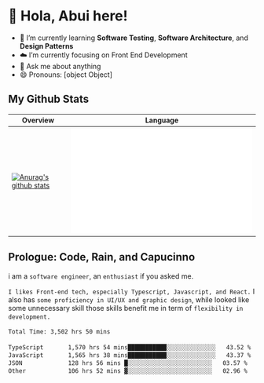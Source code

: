 # 👋 Hola, Abui here!

- 🌱 I’m currently learning **Software Testing**, **Software Architecture**, and **Design Patterns**
- ☁️ I’m currently focusing on Front End Development
- 💬 Ask me about anything
- 😄 Pronouns: [object Object]

## My Github Stats

| Overview | Language |
| --- | --- |
|[![Anurag's github stats](https://github-readme-stats.vercel.app/api?username=abui-am&count_private=true)](https://github.com/anuraghazra/github-readme-stats)|![Language](https://raw.githubusercontent.com/abui-am/stats/c6455f656dfce7acd3951e5ec5b25d72af0b2ee3/generated/languages.svg)|

## Prologue: Code, Rain, and Capucinno
i am a `software engineer`, an `enthusiast` if you asked me. 

`I likes Front-end tech, especially Typescript, Javascript, and React.` I also has `some proficiency in UI/UX and graphic design`, while looked like some unnecessary skill those skills benefit me in term of `flexibility in development.`


<!--START_SECTION:waka-->

```text
Total Time: 3,502 hrs 50 mins

TypeScript       1,570 hrs 54 mins███████████░░░░░░░░░░░░░░   43.52 %
JavaScript       1,565 hrs 38 mins███████████░░░░░░░░░░░░░░   43.37 %
JSON             128 hrs 56 mins █░░░░░░░░░░░░░░░░░░░░░░░░   03.57 %
Other            106 hrs 52 mins ▓░░░░░░░░░░░░░░░░░░░░░░░░   02.96 %
```

<!--END_SECTION:waka-->
